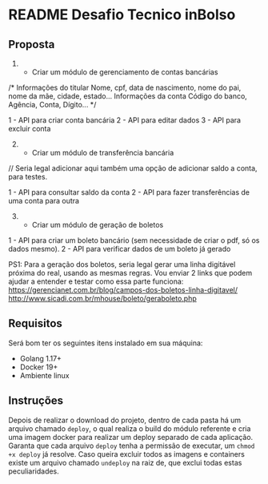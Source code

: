 # README Desafio Tecnico inBolso

## Proposta
1) - Criar um módulo de gerenciamento de contas bancárias

/*
Informações do titular
Nome, cpf, data de nascimento, nome do pai, nome da mãe, cidade, estado...
Informações da conta
Código do banco, Agência, Conta, Dígito...
*/

1 - API para criar conta bancária
2 - API para editar dados
3 - API para excluir conta

2) - Criar um módulo de transferência bancária

// Seria legal adicionar aqui também uma opção de adicionar saldo a conta, para testes.

1 - API para consultar saldo da conta
2 - API para fazer transferências de uma conta para outra

3) - Criar um módulo de geração de boletos

1 - API para criar um boleto bancário (sem necessidade de criar o pdf, só os dados mesmo).
2 - API para verificar dados de um boleto já gerado

PS1:
Para a geração dos boletos, seria legal gerar uma linha digitável próxima do real, usando as mesmas regras. Vou enviar 2 links que podem ajudar a entender e testar como essa parte funciona:
https://gerencianet.com.br/blog/campos-dos-boletos-linha-digitavel/
http://www.sicadi.com.br/mhouse/boleto/geraboleto.php

## Requisitos
Será bom ter os seguintes itens instalado em sua máquina:

- Golang 1.17+
- Docker 19+
- Ambiente linux

## Instruções
Depois de realizar o download do projeto, dentro de cada pasta há um arquivo chamado `deploy`, o qual realiza o build do módulo referente e cria uma imagem docker
para realizar um deploy separado de cada aplicação.
Garanta que cada arquivo `deploy` tenha a permissão de executar, um `chmod +x deploy` já resolve.
Caso queira excluir todos as imagens e containers existe um arquivo chamado `undeploy` na raiz de, que exclui todas estas peculiaridades.
